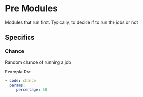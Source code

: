 # Pre Modules
Modules that run first. Typically, to decide if to run the jobs or not

## Specifics

### Chance
Random chance of running a job

Example Pre:
```yaml
- code: chance
  params:
     percentage: 50
```
